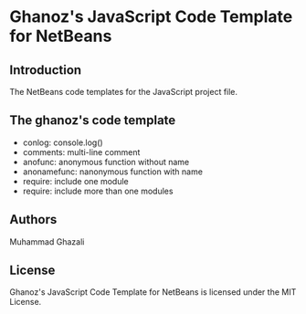 Ghanoz's JavaScript Code Template for NetBeans
==============================================

## Introduction
The NetBeans code templates for the JavaScript project file.

## The ghanoz's code template

* conlog: console.log()
* comments: multi-line comment
* anofunc: anonymous function without name
* anonamefunc: nanonymous function with name
* require: include one module
* require: include more than one modules

## Authors
Muhammad Ghazali

## License
Ghanoz's JavaScript Code Template for NetBeans is licensed under the MIT License.

